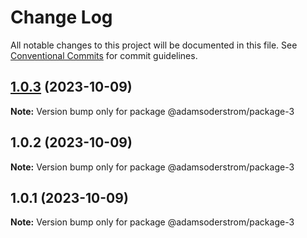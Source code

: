 # Change Log

All notable changes to this project will be documented in this file.
See [Conventional Commits](https://conventionalcommits.org) for commit guidelines.

## [1.0.3](https://github.com/adamsoderstrom/accelerator/compare/@adamsoderstrom/package-3@1.0.2...@adamsoderstrom/package-3@1.0.3) (2023-10-09)

**Note:** Version bump only for package @adamsoderstrom/package-3





## 1.0.2 (2023-10-09)

**Note:** Version bump only for package @adamsoderstrom/package-3





## 1.0.1 (2023-10-09)

**Note:** Version bump only for package @adamsoderstrom/package-3
